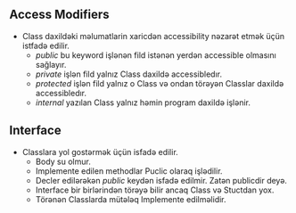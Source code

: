 ## Access Modifiers
- Class daxildəki məlumatlarin xaricdən accessibility nəzarət etmək üçün istfadə edilir.
    - _public_ bu keyword işlənən fild istənən yerdən accessible olmasını sağlayır.
    - _private_ işlən fild yalnız Class daxildə accessibledır.
    - _protected_ işlən fild yalnız o Class və ondan törəyən Classlar daxildə accessibledır.
    - _internal_ yazılan Class yalnız həmin program daxildə işlənir.


## Interface
- Classlara yol gostərmək üçün isfadə edilir.
    - Body su olmur.
    - Implemente edilen methodlar Puclic olaraq işlədilir.
    - Decler edilərəkən _public_ keydən isfadə edilmir. Zatən publicdir deyə.
    - Interface bir birlərindən törəyə bilir ancaq Class və Stuctdan yox.
    - Törənən Classlarda mütələq Implemente edilməlidir.
    